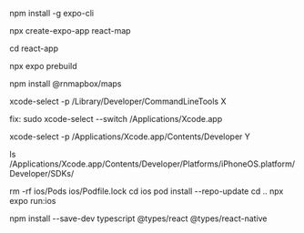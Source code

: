 npm install -g expo-cli

npx create-expo-app react-map

cd react-app

npx expo prebuild

npm install @rnmapbox/maps


xcode-select -p
/Library/Developer/CommandLineTools X

fix: sudo xcode-select --switch /Applications/Xcode.app

xcode-select -p
/Applications/Xcode.app/Contents/Developer Y

ls /Applications/Xcode.app/Contents/Developer/Platforms/iPhoneOS.platform/Developer/SDKs/


rm -rf ios/Pods ios/Podfile.lock
cd ios
pod install --repo-update
cd ..
npx expo run:ios

npm install --save-dev typescript @types/react @types/react-native